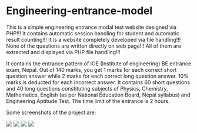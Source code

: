 # Engineering-entrance-model

This is a simple engineering entrance modal test website designed via PHP!!! It contains automatic session handling for student and automatic result counting!!!
It is a website completely developed via file handling!!! None of the questions are written directly on web page!!! All of them are extracted 
and displayed via PHP file handling!!!

It contains the entrance pattern of IOE (Institute of engineering) BE entrance exam, Nepal. Out of 140 marks, you get 1 marks for each correct short question
answer while 2 marks for each correct long question answer. 10% marks is deducted for each incorrect answer. It contains 60 short questions
and 40 long questions constituting subjects of Physics, Chemistry, Mathematics, English (as per National Education Board, Nepal syllabus) and Engineering 
Aptitude Test. The time limit of the entrance is 2 hours.

Some screenshots of the project are:

<img src="https://github.com/BeepLoveKarki/engineering-entrance-model/blob/master/screenshots/ss1.png"/>
<img src="https://github.com/BeepLoveKarki/engineering-entrance-model/blob/master/screenshots/ss2.png"/>
<img src="https://github.com/BeepLoveKarki/engineering-entrance-model/blob/master/screenshots/ss3.png"/>
<img src="https://github.com/BeepLoveKarki/engineering-entrance-model/blob/master/screenshots/ss4.png"/>
